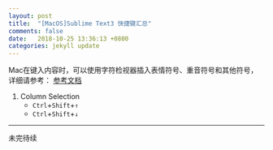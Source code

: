 ```yaml
---
layout: post
title:  "[MacOS]Sublime Text3 快捷键汇总"
comments: false
date:   2018-10-25 13:36:13 +0800
categories: jekyll update
---
```


Mac在键入内容时，可以使用字符检视器插入表情符号、重音符号和其他符号，详细请参考：
[参考文档](https://support.apple.com/zh-cn/HT201586)

1. Column Selection
    * `Ctrl`+`Shift`+`↑`
    * `Ctrl`+`Shift`+`↓`

-------
未完待续

